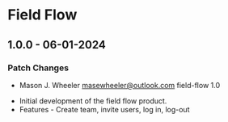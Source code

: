 # Field Flow

## 1.0.0 - 06-01-2024

### Patch Changes

- Mason J. Wheeler <masewheeler@outlook.com> field-flow 1.0
+ Initial development of the field flow product.
+ Features - Create team, invite users, log in, log-out